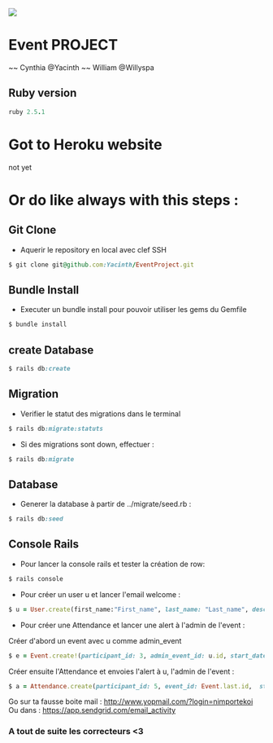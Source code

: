 ![](https://media0.giphy.com/media/2zeji2UedvZzvIZ45N/giphy.gif?cid=3640f6095c4a8a4d6b6958366767066f)

# Event PROJECT

~~ Cynthia @Yacinth ~~ William @Willyspa

## Ruby version

```ruby
ruby 2.5.1
```

# Got to Heroku website

not yet

# Or do like always with this steps :

## Git Clone

- Aquerir le repository en local avec clef SSH

```ruby
$ git clone git@github.com:Yacinth/EventProject.git
```

## Bundle Install

- Executer un bundle install pour pouvoir utiliser les gems du Gemfile

```ruby
$ bundle install
```

## create Database

```ruby
$ rails db:create
```

## Migration

- Verifier le statut des migrations dans le terminal

```ruby
$ rails db:migrate:statuts
```

- Si des migrations sont down, effectuer :

```ruby
$ rails db:migrate
```

## Database

- Generer la database à partir de ../migrate/seed.rb :

```ruby
$ rails db:seed
```

## Console Rails

- Pour lancer la console rails et tester la création de row:

```ruby
$ rails console
```

- Pour créer un user u et lancer l'email welcome :

```ruby
$ u = User.create(first_name:"First_name", last_name: "Last_name", description: "Voici ma description", encrypted_password: "password",  email:"alt.yo-2ofbtykj@yopmail.com")
```

- Pour créer une Attendance et lancer une alert à l'admin de l'event :

Créer d'abord un event avec u comme admin_event

```ruby
$ e = Event.create!(participant_id: 3, admin_event_id: u.id, start_date: Faker::Date.forward(5), duration: "5", title: Faker::Book.title, description: Faker::Lorem.paragraph(2),  price: Faker::Number.between(1, 1000), location: "Fresnes")
```

Créer ensuite l'Attendance et envoies l'alert à u, l'admin de l'event :

```ruby
$ a = Attendance.create(participant_id: 5, event_id: Event.last.id,  stripe_customer_id: 300)
```

Go sur ta fausse boite mail : http://www.yopmail.com/?login=nimportekoi
Ou dans : https://app.sendgrid.com/email_activity

### A tout de suite les correcteurs <3
